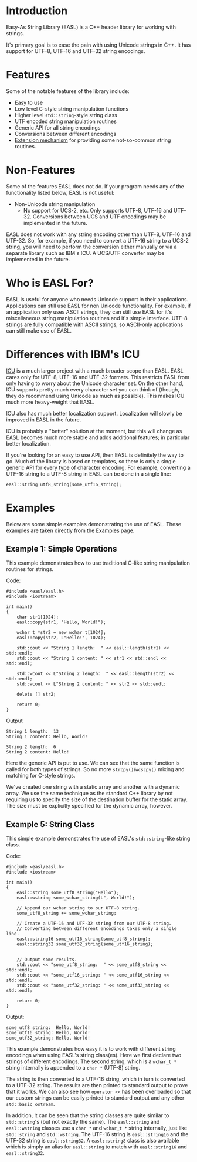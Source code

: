 # Introduction #
Easy-As String Library (EASL) is a C++ header library for working with strings.

It's primary goal is to ease the pain with using Unicode strings in C++. It has support for UTF-8, UTF-16 and UTF-32 string encodings.


# Features #
Some of the notable features of the library include:

  * Easy to use
  * Low level C-style string manipulation functions
  * Higher level `std::string`-style string class
  * UTF encoded string manipulation routines
  * Generic API for all string encodings
  * Conversions between different encodings
  * [Extension mechanism](Extensions.md) for providing some not-so-common string routines.

# Non-Features #
Some of the features EASL does not do. If your program needs any of the functionality listed below, EASL is not useful:

  * Non-Unicode string manipulation
    * No support for UCS-2, etc. Only supports UTF-8, UTF-16 and UTF-32. Conversions between UCS and UTF encodings may be implemented in the future.

EASL does not work with any string encoding other than UTF-8, UTF-16 and UTF-32. So, for example, if you need to convert a UTF-16 string to a UCS-2 string, you will need to perform the conversion either manually or via a separate library such as IBM's ICU. A UCS/UTF converter may be implemented in the future.

# Who is EASL For? #
EASL is useful for anyone who needs Unicode support in their applications. Applications can still use EASL for non Unicode functionality. For example, if an application only uses ASCII strings, they can still use EASL for it's miscellaneous string manipulation routines and it's simple interface. UTF-8 strings are fully compatible with ASCII strings, so ASCII-only applications can still make use of EASL.


# Differences with IBM's ICU #
[ICU](http://www.icu-project.org/) is a much larger project with a much broader scope than EASL. EASL cares only for UTF-8, UTF-16 and UTF-32 formats. This restricts EASL from only having to worry about the Unicode character set. On the other hand, ICU supports pretty much every character set you can think of (though, they do recommend using Unicode as much as possible). This makes ICU much more heavy-weight that EASL.

ICU also has much better localization support. Localization will slowly be improved in EASL in the future.

ICU is probably a "better" solution at the moment, but this will change as EASL becomes much more stable and adds additional features; in particular better localization.

If you're looking for an easy to use API, then EASL is definitely the way to go. Much of the library is based on templates, so there is only a single generic API for every type of character encoding. For example, converting a UTF-16 string to a UTF-8 string in EASL can be done in a single line:

```
easl::string utf8_string(some_utf16_string);
```

# Examples #
Below are some simple examples demonstrating the use of EASL. These examples are taken directly from the [Examples](Examples.md) page.

## Example 1: Simple Operations ##
This example demonstrates how to use traditional C-like string manipulation routines for strings.

Code:
```
#include <easl/easl.h>
#include <iostream>

int main()
{
    char str1[1024];
    easl::copy(str1, "Hello, World!");

    wchar_t *str2 = new wchar_t[1024];
    easl::copy(str2, L"Hello!", 1024);

    std::cout << "String 1 length:  " << easl::length(str1) << std::endl;
    std::cout << "String 1 content: " << str1 << std::endl << std::endl;

    std::wcout << L"String 2 length:  " << easl::length(str2) << std::endl;
    std::wcout << L"String 2 content: " << str2 << std::endl;

    delete [] str2;

    return 0;
}
```

Output
```
String 1 length:  13
String 1 content: Hello, World!

String 2 length:  6
String 2 content: Hello!
```

Here the generic API is put to use. We can see that the same function is called for both types of strings. So no more `strcpy()`/`wcscpy()` mixing and matching for C-style strings.

We've created one string with a static array and another with a dynamic array. We use the same technique as the standard C++ library by not requiring us to specify the size of the destination buffer for the static array. The size must be explicitly specified for the dynamic array, however.


## Example 5: String Class ##
This simple example demonstrates the use of EASL's `std::string`-like string class.

Code:
```
#include <easl/easl.h>
#include <iostream>

int main()
{
    easl::string some_utf8_string("Hello");
    easl::wstring some_wchar_string(L", World!");

    // Append our wchar string to our UTF-8 string.
    some_utf8_string += some_wchar_string;
    
    // Create a UTF-16 and UTF-32 string from our UTF-8 string.
    // Converting between different encodings takes only a single line.
    easl::string16 some_utf16_string(some_utf8_string);
    easl::string32 some_utf32_string(some_utf16_string);
    

    // Output some results.
    std::cout << "some_utf8_string:  " << some_utf8_string << std::endl;
    std::cout << "some_utf16_string: " << some_utf16_string << std::endl;
    std::cout << "some_utf32_string: " << some_utf32_string << std::endl;

    return 0;
}
```

Output:
```
some_utf8_string:  Hello, World!
some_utf16_string: Hello, World!
some_utf32_string: Hello, World!
```

This example demonstrates how easy it is to work with different string encodings when using EASL's string class(es). Here we first declare two strings of different encodings. The second string, which is a `wchar_t *` string internally is appended to a `char *` (UTF-8) string.

The string is then converted to a UTF-16 string, which in turn is converted to a UTF-32 string. The results are then printed to standard output to prove that it works. We can also see how `operator <<` has been overloaded so that our custom strings can be easily printed to standard output and any other `std::basic_ostream`.

In addition, it can be seen that the string classes are quite similar to `std::string`'s (but not exactly the same). The `easl::string` and `easl::wstring` classes use a `char *` and `wchar_t *` string internally, just like `std::string` and `std::wstring`. The UTF-16 string is `easl::string16` and the UTF-32 string is `easl::string32`. A `easl::string8` class is also available which is simply an alias for `easl::string` to match with `easl::string16` and `easl::string32`.